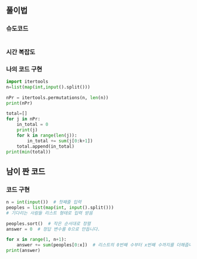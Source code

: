 ## 풀이법
### 슈도코드
```
```
### 시간 복잡도

### 나의 코드 구현
```python
import itertools
n=list(map(int,input().split()))

nPr = itertools.permutations(n, len(n))
print(nPr)

total=[]
for j in nPr:
    in_total = 0
    print(j)
    for k in range(len(j)):
        in_total += sum(j[0:k+1])
    total.append(in_total)
print(min(total))
```
## 남이 짠 코드
### 코드 구현
```python
n = int(input())  # 첫째줄 입력
peoples = list(map(int, input().split())) 
# 기다리는 사람들 리스트 형태로 입력 받음

peoples.sort()  # 작은 순서대로 정렬
answer = 0  # 정답 변수를 0으로 만듭니다.

for x in range(1, n+1):
    answer += sum(peoples[0:x])  # 리스트의 0번째 수부터 x번째 수까지를 더해줍니다.
print(answer)
```
```C

```
